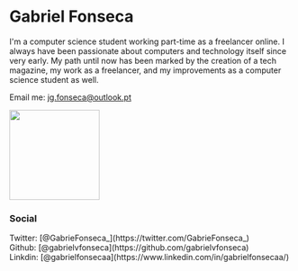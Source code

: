 
# Gabriel Fonseca

I'm a computer science student working part-time as a freelancer online.
I always have been passionate about computers and technology itself since very early. My path until now has been marked by the creation of a tech magazine, my work as a freelancer, and my improvements as a computer science student as well.

Email me: jg.fonseca@outlook.pt

<img height="160em" src="https://github-readme-stats.vercel.app/api?username=Wraquel&show_icons=true&theme=dark&include_all_commits=true&count_private=true"/>

### Social

<div>
  Twitter:
  [@GabrieFonseca_](https://twitter.com/GabrieFonseca_) 
  <br>
  Github:
  [@gabrielvfonseca](https://github.com/gabrielvfonseca) 
  <br>
  Linkdin:
  [@gabrielfonsecaa](https://www.linkedin.com/in/gabrielfonsecaa/)
</div>
